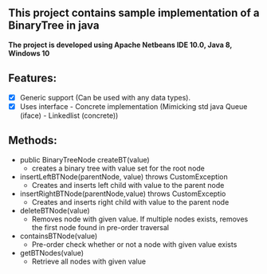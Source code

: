 ## This project contains sample implementation of a BinaryTree in java
**The project is developed using Apache Netbeans IDE 10.0, Java 8, Windows 10**

## Features:
   - [X] Generic support (Can be used with any data types).
   - [X] Uses interface - Concrete implementation (Mimicking std java Queue (iface) - Linkedlist (concrete))

## Methods:
   - public BinaryTreeNode createBT(value)
     * creates a binary tree with value set for the root node
   - insertLeftBTNode(parentNode, value) throws CustomException
     * Creates and inserts left child with value to the parent node
   - insertRightBTNode(parentNode,value) throws CustomExceptio
     * Creates and inserts right child with value to the parent node
   - deleteBTNode(value)
     * Removes node with given value. If multiple nodes exists, removes the first node found in pre-order traversal
   - containsBTNode(value)
     * Pre-order check whether or not a node with given value exists
   - getBTNodes(value)
     * Retrieve all nodes with given value